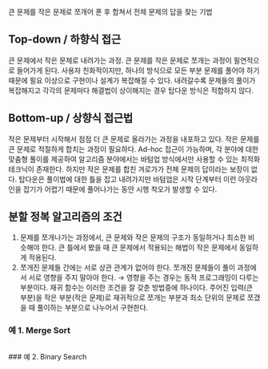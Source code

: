 큰 문제를 작은 문제로 쪼개어 푼 후 합쳐서 전체 문제의 답을 찾는 기법
## Top-down / 하향식 접근
큰 문제에서 작은 문제로 내려가는 과정. 큰 문제를 작은 문제로 쪼개는 과정이 필연적으로 들어가게 된다.
사용자 친화적이지만, 하나의 방식으로 모든 부분 문제를 풀어야 하기 때문에 필요 이상으로 구현이나 설계가 복잡해질 수 있다. 내려갈수록 문제들의 풀이가 복잡해지고 각각의 문제마다 해결법이 상이해지는 경우 탑다운 방식은 적합하지 않다.
## Bottom-up / 상향식 접근법
작은 문제부터 시작해서 점점 더 큰 문제로 올라가는 과정을 내포하고 있다. 작은 문제를 큰 문제로 적절하게 합치는 과정이 필요하다.
Ad-hoc 접근이 가능하며, 각 분야에 대한 맞춤형 풀이를 제공하여 알고리즘 분야에서는 바텀업 방식에서만 사용할 수 있는 최적화 테크닉이 존재한다. 하지만 작은 문제를 합친 겨로가가 전체 문제의 답이라는 보장이 없다. 탑다운은 풀이법에 대한 틀을 잡고 내려가지만 바텀업은 시작 단계부터 이런 아웃라인을 잡기가 어렵기 때문에 풀어나가는 동안 시행 착오가 발생할 수 있다.
## 분할 정복 알고리즘의 조건
1. 문제를 쪼개나가는 과정에서, 큰 문제와 작은 문제의 구조가 동일하거나 최소한 비슷해야 한다. 큰 틀에서 봤을 때 큰 문제에서 적용되는 해법이 작은 문제에서 동일하게 적용된다.
2. 쪼개진 문제들 간에는 서로 상관 관계가 없어야 한다. 쪼개진 문제들이 풀이 과정에서 서로 영향을 주지 말아야 한다. → 영향을 주는 경우는 동적 프로그래밍이 다루는 부분이다.
재귀 함수는 이러한 조건을 잘 갖춘 방법중에 하나이다. 주어진 입력(큰 부분)을 작은 부분(작은 문제)로 재귀적으로 쪼개는 부분과 최소 단위의 문제로 쪼갰을 때 풀이하는 부분으로 나누어서 구현한다.

### 예 1. Merge Sort
<figure style="width: 85%" class="align-center">
  <img src="https://onedrive.live.com/embed?resid=C4F97B3B64AE3E7A%217754&authkey=%21AEzNhVt1g2Nwph8&width=1024&height=986" alt="">
</figure>
### 예 2. Binary Search
<figure style="width: 85%" class="align-center">
  <img src="https://onedrive.live.com/embed?resid=C4F97B3B64AE3E7A%217753&authkey=%21AMT4lIs5bT-UcwA&width=533&height=395" alt="">
</figure>